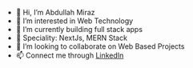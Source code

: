 - 👋 Hi, I’m Abdullah Miraz
- 👀 I’m interested in Web Technology
- 🌱 I’m currently building full stack apps
- 🎩 Speciality: NextJs, MERN Stack
- 💞️ I’m looking to collaborate on Web Based Projects
- 📫 Connect me through [LinkedIn](https://www.linkedin.com/in/abdullahmiraz/)

<!---
abdullahmiraz/abdullahmiraz is a ✨ special ✨ repository because its `README.md` (this file) appears on your GitHub profile.
You can click the Preview link to take a look at your changes.

 
[![Miraz's github activity graph](https://github-readme-activity-graph.vercel.app/graph?username=abdullahmiraz&theme=vue)](https://github.com/abdullahmiraz/github-readme-activity-graph)

![](http://github-profile-summary-cards.vercel.app/api/cards/profile-details?username=abdullahmiraz&theme=default)
![](http://github-profile-summary-cards.vercel.app/api/cards/repos-per-language?username=abdullahmiraz&theme=default)
![](http://github-profile-summary-cards.vercel.app/api/cards/most-commit-language?username=abdullahmiraz&theme=default)
![](http://github-profile-summary-cards.vercel.app/api/cards/stats?username=abdullahmiraz&theme=default)
![](http://github-profile-summary-cards.vercel.app/api/cards/productive-time?username=abdullahmiraz&theme=default&utcOffset=8)
![Miraz's GitHub stats](https://github-readme-stats.vercel.app/api?username=abdullahmiraz&show_icons=true&theme=transparent)
--->
 
